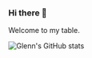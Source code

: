### Hi there 👋

Welcome to my table.
<!--
**TheOpenSorcerer/TheOpenSorcerer** is a ✨ _special_ ✨ repository because its `README.md` (this file) appears on your GitHub profile.

Here are some ideas to get you started:

- 🔭 I’m currently working on ...
- 🌱 I’m currently learning ...
- 👯 I’m looking to collaborate on ...
- 🤔 I’m looking for help with ...
- 💬 Ask me about ...
- 📫 How to reach me: ...
- 😄 Pronouns: ...
- ⚡ Fun fact: ...
-->
![Glenn's GitHub stats](https://github-readme-stats.vercel.app/api?username=TheOpenSorcerer&show_icons=true&theme=merko&hide&hide=stars,commits,issues)


